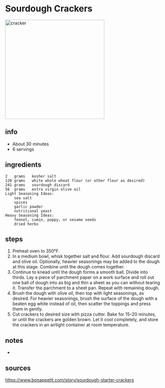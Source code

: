 # Sourdough Crackers
<img src="https://assets.bonappetit.com/photos/5ea9da3feee08767a7c6ab5e/16:9/w_1000,c_limit/_Basically-Sourdough-Crackers.jpg" alt="cracker" width="320"/>

## info  
* About 30 minutes
* 6 servings

## ingredients  
```
2	grams	kosher salt
120	grams	white whole wheat flour (or other flour as desired)
241	grams	sourdough discard
56	grams	extra virgin olive oil
Light Seasoning Ideas:
	sea salt
	spices
	garlic powder
	nutritional yeast
Heavy Seasoning Ideas:
	fennel, cumin, poppy, or sesame seeds
	dried herbs
```

## steps  
1. Preheat oven to 350°F.
2. In a medium bowl, whisk together salt and flour. Add sourdough discard and olive oil. Optionally, heavier seasonings may be added to the dough at this stage. Combine until the dough comes together.
3. Continue to knead until the dough forms a smooth ball. Divide into thirds. Lay a piece of parchment paper on a work surface and roll out one ball of dough into as big and thin a sheet as you can without tearing it. Transfer the parchment to a sheet pan. Repeat with remaining dough.
4. Brush the dough with olive oil, then top with light seasonings, as desired. For heavier seasonings, brush the surface of the dough with a beaten egg white instead of oil, then scatter the toppings and press them in gently.
5. Cut crackers to desired size with pizza cutter. Bake for 15–20 minutes, or until the crackers are golden brown. Let it cool completely, and store the crackers in an airtight container at room temperature.

## notes  
* 

## sources   
https://www.bonappetit.com/story/sourdough-starter-crackers
